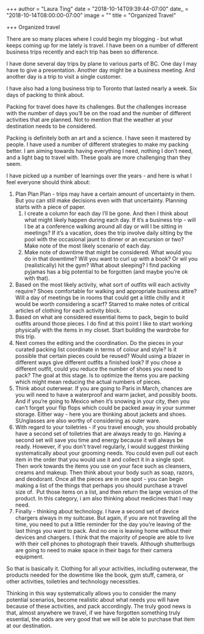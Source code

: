 +++
author = "Laura Ting"
date = "2018-10-14T09:39:44-07:00"
date_ = "2018-10-14T08:00:00-07:00"
image = ""
title = "Organized Travel"

+++
Organized travel

There are so many places where I could begin my blogging - but what keeps coming up for me lately is travel. I have been on a number of different business trips recently and each trip has been so difference.

I have done several day trips by plane to various parts of BC. One day I may have to give a presentation. Another day might be a business meeting. And another day is a trip to visit a single customer.

I have also had a long business trip to Toronto that lasted nearly a week. Six days of packing to think about.

Packing for travel does have its challenges. But the challenges increase with the number of days you’ll be on the road and the number of different activities that are planned. Not to mention that the weather at your destination needs to be considered. 

Packing is definitely both an art and a science. I have seen it mastered by people. I have used a number of different strategies to make my packing better. I am aiming towards having everything I need, nothing I don’t need, and a light bag to travel with. These goals are more challenging than they seem. 

I have picked up a number of learnings over the years - and here is what I feel everyone should think about:

1. Plan Plan Plan - trips may have a certain amount of uncertainty in them. But you can still make decisions even with that uncertainty. Planning starts with a piece of paper. 
   1. I create a column for each day I’ll be gone. And then I think about what might likely happen during each day. If it’s a business trip - will I be at a conference walking around all day or will I be sitting in meetings? If it’s a vacation, does the trip involve daily sitting by the pool with the occasional jaunt to dinner or an excursion or two? Make note of the most likely scenario of each day.
   2. Make note of downtime that might be considered. What would you do in that downtime? Will you want to curl up with a book? Or wil you (realistically) hit the gym? What about sleeping? I find packing pyjamas has a big potential to be forgotten (and maybe you’re ok with that). 
2. Based on the most likely activity, what sort of outfits will each activity require? Shoes comfortable for walking and appropriate business attire? Will a day of meetings be in rooms that could get a little chilly and it would be worth considering a scarf? Starred to make notes of critical articles of clothing for each activity block. 
3. Based on what are considered essential items to pack, begin to build outfits around those pieces. I do find at this point I like to start working physically with the items in my closet. Start building the wardrobe for this trip.
4. Next comes the editing and the coordination. Do the pieces in your curated packing list coordinate in terms of colour and style? Is it possible that certain pieces could be reused? Would using a blazer in different ways give different outfits a finished look? If you chose a different outfit, could you reduce the number of shoes you need to pack? The goal at this stage. Is to optimize the items you are packing which might mean reducing the actual numbers of pieces.
5. Think about outerwear. If you are going to Paris in March, chances are you will need to have a waterproof and warm jacket, and possibly boots. And if you’re going to Mexico when it’s snowing in your city, then you can’t forget your flip flops which could be packed away in your summer storage. Either way - here you are thinking about jackets and shoes. SUnglasses are also worthy of considering as outer ware. 
6. With regard to your toiletries - if you travel enough, you should probably have a second set of toiletries that are always ready to go. Having a second set will save you time and energy because it will always be ready. However, if you don’t travel regularly, I would suggest thinking systematically about your grooming needs. You could even pull out each item in the order that you would use it and collect it in a single spot. Then work towards the items you use on your face such as cleansers, creams and makeup. Then think about your body such as soap, razors, and deodorant. Once all the pieces are in one spot - you can begin making a list of the things that perhaps you should purchase a travel size of.  Put those items on a list, and then return the large version of the product. In this category, i am also thinking about medicines that I may need.
7. Finally - thinking about technology. I have a second set of device chargers always in my suitcase. But again, if you are not traveling all the time, you need to put a little reminder for the day you’re leaving of the last things you want to pack. And no one is leaving home without their devices and chargers. I think that the majority of people are able to live with their cell phones to photograph their travels. Although shutterbugs are going to need to make space in their bags for their camera equipment. 

So that is basically it. Clothing for all your activities, including outerwear, the products needed for the downtime like the book, gym stuff, camera, or other activities, toiletries and technology necessities. 

Thinking in this way systematically allows you to consider the many potential scenarios, become realistic about what needs you will have because of these activities, and pack accordingly. The truly good news is that, almost anywhere we travel, if we have forgotten something truly essential, the odds are very good that we will be able to purchase that item at our destination. 